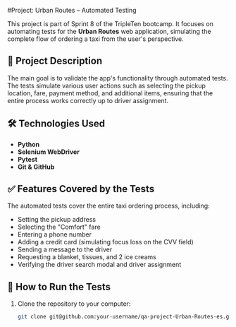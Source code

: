 #Project: Urban Routes – Automated Testing

This project is part of Sprint 8 of the TripleTen bootcamp. It focuses on automating tests for the **Urban Routes** web application, simulating the complete flow of ordering a taxi from the user's perspective.

## 📌 Project Description

The main goal is to validate the app's functionality through automated tests. The tests simulate various user actions such as selecting the pickup location, fare, payment method, and additional items, ensuring that the entire process works correctly up to driver assignment.

## 🛠️ Technologies Used

- **Python**
- **Selenium WebDriver**
- **Pytest**
- **Git & GitHub**

## ✅ Features Covered by the Tests

The automated tests cover the entire taxi ordering process, including:

- Setting the pickup address
- Selecting the "Comfort" fare
- Entering a phone number
- Adding a credit card (simulating focus loss on the CVV field)
- Sending a message to the driver
- Requesting a blanket, tissues, and 2 ice creams
- Verifying the driver search modal and driver assignment

## 🚀 How to Run the Tests

1. Clone the repository to your computer:

   ```bash
   git clone git@github.com:your-username/qa-project-Urban-Routes-es.git
